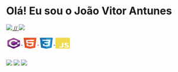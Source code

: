 # Olá! Eu sou o João Vitor Antunes 

 <div>
  <a href="https://github.com/JoaoVitorAntunes">
  <img height="130em" src = "https://github-readme-stats.vercel.app/api?username=JoaoVitorAntunes&show_icons=true&theme=dark"/>
 // <img height="130em" src="https://github-readme-stats.vercel.app/api/top-langs/?username=JoaoVitorAntunes&layout=compact&langs_count=7&theme=dark"/>
</div>
  
 <div style="display: inline_block"><br>
  <img align="center" alt="Antunes-Csharp" height="30" width="40" src="https://raw.githubusercontent.com/devicons/devicon/master/icons/csharp/csharp-original.svg">
  <img align="center" alt="Antunes-HTML" height="30" width="40" src="https://raw.githubusercontent.com/devicons/devicon/master/icons/html5/html5-original.svg">
  <img align="center" alt="Antunes-CSS" height="30" width="40" src="https://raw.githubusercontent.com/devicons/devicon/master/icons/css3/css3-original.svg"> 
  <img align="center" alt="Antunes-Js" height="30" width="40" src="https://raw.githubusercontent.com/devicons/devicon/master/icons/javascript/javascript-plain.svg">
</div>
 
  ##
  
<div> 
<a href="https://api.whatsapp.com/send?phone=5549998208328" target="_blank"><img src="https://img.shields.io/badge/WhatsApp-25D366?style=for-the-badge&logo=whatsapp&logoColor=white" target="_blank"></a>
<a href = "mailto:antunes240599@gmail.com"><img src="https://img.shields.io/badge/-Gmail-%23333?style=for-the-badge&logo=gmail&logoColor=white" target="_blank"></a>
<a href="https://www.linkedin.com/in/jo%C3%A3o-vitor-antunes-178881180/" target="_blank"><img src="https://img.shields.io/badge/LinkedIn-0077B5?style=for-the-badge&logo=linkedin&logoColor=white" target="_blank"></a>
</div>
